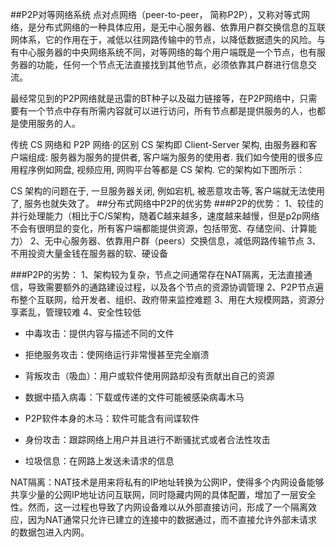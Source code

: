 ##P2P对等网络系统
点对点网络（peer-to-peer， 简称P2P），又称对等式网络，是分布式网络的一种具体应用，是无中心服务器、依靠用户群交换信息的互联网体系，它的作用在于，减低以往网路传输中的节点，以降低数据遗失的风险。与有中心服务器的中央网络系统不同，对等网络的每个用户端既是一个节点，也有服务器的功能，任何一个节点无法直接找到其他节点，必须依靠其户群进行信息交流。

最经常见到的P2P网络就是迅雷的BT种子以及磁力链接等，在P2P网络中，只需要有一个节点中存有所需内容就可以进行访问，所有节点都是提供服务的人，也都是使用服务的人。

传统 CS 网络和 P2P 网络·的区别
CS 架构即 Client-Server 架构, 由服务器和客户端组成: 服务器为服务的提供者, 客户端为服务的使用者. 我们如今使用的很多应用程序例如网盘, 视频应用, 网购平台等都是 CS 架构. 它的架构如下图所示：
 
CS 架构的问题在于, 一旦服务器关闭, 例如宕机, 被恶意攻击等, 客户端就无法使用了, 服务也就失效了。
##分布式网络中P2P的优劣势
###P2P的优势：
1、较佳的并行处理能力（相比于C/S架构，随着C越来越多，速度越来越慢，但是p2p网络不会有很明显的变化，所有客户端都能提供资源，包括带宽、存储空间、计算能力）
2、无中心服务器、依靠用户群（peers）交换信息，减低网路传输节点
3、不用投资大量金钱在服务器的软、硬设备

###P2P的劣势：
1、架构较为复杂，节点之间通常存在NAT隔离，无法直接通信，导致需要额外的通路建设过程，以及各个节点的资源协调管理
2、P2P节点遍布整个互联网，给开发者、组织、政府带来监控难题
3、用在大规模网路，资源分享紊乱，管理较难
4、安全性较低
- 中毒攻击：提供内容与描述不同的文件

- 拒绝服务攻击：使网络运行非常慢甚至完全崩溃

- 背叛攻击（吸血）：用户或软件使用网路却没有贡献出自己的资源

- 数据中插入病毒：下载或传递的文件可能被感染病毒木马

- P2P软件本身的木马：软件可能含有间谍软件

- 身份攻击：跟踪网络上用户并且进行不断骚扰式或者合法性攻击

- 垃圾信息：在网路上发送未请求的信息

NAT隔离：NAT技术是用来将私有的IP地址转换为公网IP，使得多个内网设备能够共享少量的公网IP地址访问互联网，同时隐藏内网的具体配置，增加了一层安全性。然而，这一过程也导致了内网设备难以从外部直接访问，形成了一个隔离效应，因为NAT通常只允许已建立的连接中的数据通过，而不直接允许外部未请求的数据包进入内网。



